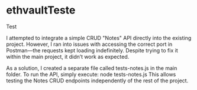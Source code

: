 # ethvaultTeste
Test

I attempted to integrate a simple CRUD "Notes" API directly into the existing project. However, I ran into issues with accessing the correct port in Postman—the requests kept loading indefinitely. Despite trying to fix it within the main project, it didn’t work as expected.

As a solution, I created a separate file called tests-notes.js in the main folder. To run the API, simply execute:
node tests-notes.js
This allows testing the Notes CRUD endpoints independently of the rest of the project.
